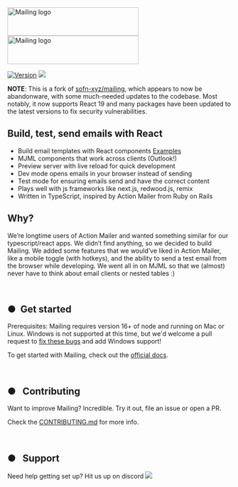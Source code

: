 <img src="https://user-images.githubusercontent.com/609038/206747937-74206c35-0587-4a2f-a744-126ea356756f.png#gh-dark-mode-only" alt="Mailing logo" width="295" height="64"/>
<img src="https://user-images.githubusercontent.com/609038/206747927-112e3d23-e5e6-4f7c-950b-4490b7c4bbe8.png#gh-light-mode-only" alt="Mailing logo" width="295" height="64"/>

<a href="https://www.npmjs.com/package/mailing"><img src="https://img.shields.io/npm/v/mailing.svg?sanitize=true" alt="Version"></a>
[![](https://dcbadge.vercel.app/api/server/fdSzmY46wY?style=flat)](https://discord.gg/fdSzmY46wY)

**NOTE**: This is a fork of [sofn-xyz/mailing](https://github.com/sofn-xyz/mailing), which appears to now be abandonware, with some much-needed updates to the codebase. Most notably, it now supports React 19 and many packages have been updated to the latest versions to fix security vulnerabilities.

## Build, test, send emails with React

- Build email templates with React components [Examples](https://www.mailing.run/docs/templates)
- MJML components that work across clients (Outlook!)
- Preview server with live reload for quick development
- Dev mode opens emails in your browser instead of sending
- Test mode for ensuring emails send and have the correct content
- Plays well with js frameworks like next.js, redwood.js, remix
- Written in TypeScript, inspired by Action Mailer from Ruby on Rails

## Why?

We’re longtime users of Action Mailer and wanted something similar for our typescript/react apps. We didn’t find anything, so we decided to build Mailing. We added some features that we would’ve liked in Action Mailer, like a mobile toggle (with hotkeys), and the ability to send a test email from the browser while developing. We went all in on MJML so that we (almost) never have to think about email clients or nested tables :)

<br/>

## ●&nbsp;&nbsp;Get started

Prerequisites: Mailing requires version 16+ of node and running on Mac or Linux. Windows is not supported at this time, but we'd welcome a pull request to [fix these bugs](https://github.com/sofn-xyz/mailing/issues/187) and add Windows support!

To get started with Mailing, check out the [official docs](https://www.mailing.run/docs).

<br/>

## ●&nbsp;&nbsp;&nbsp;Contributing

Want to improve Mailing? Incredible. Try it out, file an issue or open a PR.

Check the [CONTRIBUTING.md](https://github.com/sofn-xyz/mailing/blob/main/docs/CONTRIBUTING.md) for more info.

<br/>

## ●&nbsp;&nbsp;&nbsp;Support

Need help getting set up? Hit us up on discord [![](https://dcbadge.vercel.app/api/server/fdSzmY46wY?style=flat)](https://discord.gg/fdSzmY46wY)
